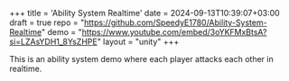 +++
title = 'Ability System Realtime'
date = 2024-09-13T10:39:07+03:00
draft = true
repo = "https://github.com/SpeedyE1780/Ability-System-Realtime"
demo = "https://www.youtube.com/embed/3oYKFMxBtsA?si=LZAsYDH1_8YsZHPE"
layout = "unity"
+++

This is an ability system demo where each player attacks each other in realtime.
